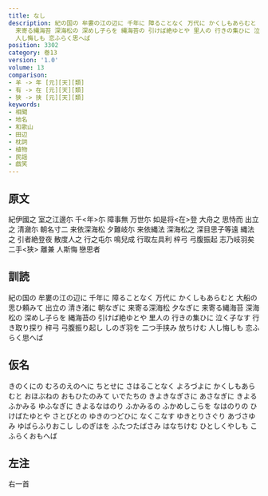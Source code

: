 ```yaml
---
title: なし
description: 紀の国の 牟婁の江の辺に 千年に 障ることなく 万代に かくしもあらむと 大船の 思ひ頼みて 出立の 清き渚に 朝なぎに 来寄る深海松 夕なぎに
  来寄る縄海苔 深海松の 深めし子らを 縄海苔の 引けば絶ゆとや 里人の 行きの集ひに 泣く子なす 行き取り探り 梓弓 弓腹振り起し しのぎ羽を 二つ手挟み 放ちけむ
  人し悔しも 恋ふらく思へば
position: 3302
category: 巻13
version: '1.0'
volume: 13
comparison:
- 羊 -> 年 [元][天][類]
- 有 -> 在 [元][天][類]
- 狭 -> 挟 [元][天][類]
keywords:
- 相聞
- 地名
- 和歌山
- 田辺
- 枕詞
- 植物
- 民謡
- 戯笑
---
```


## 原文

紀伊國之 室之江邊尓 千<年>尓 障事無 万世尓 如是将<在>登 大舟之 思恃而 出立之 清瀲尓 朝名寸二 来依深海松 夕難岐尓 来依縄法 深海松之 深目思子等遠 縄法之 引者絶登夜 散度人之 行之屯尓 鳴兒成 行取左具利 梓弓 弓腹振起 志乃岐羽矣 二手<狭> 離兼 人斯悔 戀思者

## 訓読

紀の国の 牟婁の江の辺に 千年に 障ることなく 万代に かくしもあらむと 大船の 思ひ頼みて 出立の 清き渚に 朝なぎに 来寄る深海松 夕なぎに 来寄る縄海苔 深海松の 深めし子らを 縄海苔の 引けば絶ゆとや 里人の 行きの集ひに 泣く子なす 行き取り探り 梓弓 弓腹振り起し しのぎ羽を 二つ手挟み 放ちけむ 人し悔しも 恋ふらく思へば

## 仮名

きのくにの むろのえのへに ちとせに さはることなく よろづよに かくしもあらむと おほぶねの おもひたのみて いでたちの きよきなぎさに あさなぎに きよるふかみる ゆふなぎに きよるなはのり ふかみるの ふかめしこらを なはのりの ひけばたゆとや さとびとの ゆきのつどひに なくこなす ゆきとりさぐり あづさゆみ ゆばらふりおこし しのぎはを ふたつたばさみ はなちけむ ひとしくやしも こふらくおもへば

## 左注

右一首
